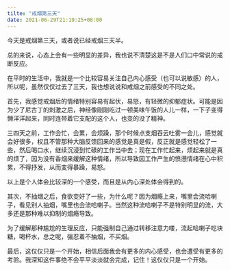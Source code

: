 ```yaml
---
tilte: "戒烟第三天"
date: 2021-06-29T21:19:25+08:00
---
```

今天是戒烟第三天，或者说已经戒烟三天半。

总的来说，心态上会有一些明显的差异，我也说不清楚这是不是人们口中常说的戒断反应。

在平时的生活中，我就是一个比较容易关注自己内心感受（也可以说敏感）的人，所以呢，虽然仅仅过去了三天，我也想说说和戒烟之前感受的不同之处。

首先，我感觉戒烟后的情绪特别容易有起伏，易怒，有轻微的抑郁症状。可能是因为少了尼古丁的刺激之后，神经像刚刚吃过一顿美味午饭的人儿一样，一下子变得懒洋洋起来，同时连带着它支配的这个人，也变的没了精神。

三四天之前，工作会忙，会累，会烦躁，那个时候点支烟吞云吐雾一会儿，感觉就会好很多，权且不管那种大脑反馈回来的感觉是真是假，反正就是感觉轻松了一些，然后喝口水，继续沉浸到忙碌的工作当中去；现在工作忙起来，烦起来就是真的烦了，因为没有香烟来缓解这种情绪，所以导致因工作产生的愤懑情绪在心中积累，不得抒发，从而变得暴躁，易怒。

以上是个人体会比较深的一个感受，而且是从内心深处体会得到的。

其次，不抽烟之后，食欲变好了一些，为什么呢？因为烟瘾上来，嘴里会流哈喇子，看见别人抽烟，嘴里也会流哈喇子。当然这种流哈喇子不是特别明显的流，大多还是那种难以抑制的烟瘾导致。

为了缓解那种尴尬的生理反应，只能强制自己通过转移注意力喽，流起哈喇子吃块糖，喝杯水，总之呢，强忍着不抽烟，不买烟。

最后，这仅仅只是一个开始，相信后面我会有更多的内心感受，也会遭受有更多的考验。我深知这件事绝不会平平淡淡就会完成，记住！这仅仅只是一个开始。